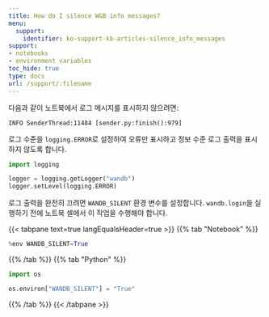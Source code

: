 ```yaml
---
title: How do I silence W&B info messages?
menu:
  support:
    identifier: ko-support-kb-articles-silence_info_messages
support:
- notebooks
- environment variables
toc_hide: true
type: docs
url: /support/:filename
---
```


다음과 같이 노트북에서 로그 메시지를 표시하지 않으려면:

```
INFO SenderThread:11484 [sender.py:finish():979]
```

로그 수준을 `logging.ERROR`로 설정하여 오류만 표시하고 정보 수준 로그 출력을 표시하지 않도록 합니다.

```python
import logging

logger = logging.getLogger("wandb")
logger.setLevel(logging.ERROR)
```

로그 출력을 완전히 끄려면 `WANDB_SILENT` 환경 변수를 설정합니다. `wandb.login`을 실행하기 전에 노트북 셀에서 이 작업을 수행해야 합니다.

{{< tabpane text=true langEqualsHeader=true >}}
{{% tab "Notebook" %}}
```python
%env WANDB_SILENT=True
```
{{% /tab %}}
{{% tab "Python" %}}
```python
import os

os.environ["WANDB_SILENT"] = "True"
```
{{% /tab %}}
{{< /tabpane >}}
